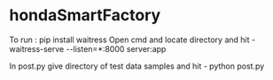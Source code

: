 # hondaSmartFactory

To run :
pip install waitress
Open cmd and locate directory and hit - waitress-serve --listen=*:8000 server:app

In post.py give directory of test data samples and hit - 
python post.py
